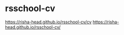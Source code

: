 # rsschool-cv
https://risha-head.github.io/rsschool-cv/cv
https://risha-head.github.io/rsschool-cv/
